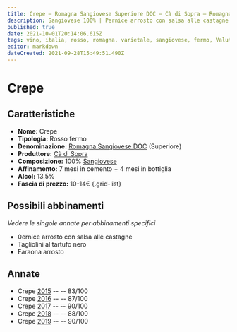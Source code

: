 ```yaml
---
title: Crepe – Romagna Sangiovese Superiore DOC – Cà di Sopra – Romagna (IT) – 10-14€ – 2★-5★
description: Sangiovese 100% | Pernice arrosto con salsa alle castagne – Tagliolini al tartufo nero – Faraona arrosto
published: true
date: 2021-10-01T20:14:06.615Z
tags: vino, italia, rosso, romagna, varietale, sangiovese, fermo, Valutazioni | 5 stelle, pernice arrosto con salsa alle castagne, tagliolini al tartufo nero, faraona arrosto, Prezzi | 10-14€
editor: markdown
dateCreated: 2021-09-28T15:49:51.490Z
---
```


# Crepe

## Caratteristiche
- **Nome:** Crepe
- **Tipologia:** Rosso fermo
- **Denominazione:** [Romagna Sangiovese DOC](/denominazioni/Italia/Romagna/DOC/Romagna-Sangiovese) (Superiore)
- **Produttore:** [Cà di Sopra](/produttori/Italia/Romagna/Ca-di-Sopra) 
- **Composizione:** 100% [Sangiovese](/vitigni/Italia/bacca-nera/sangiovese)
- **Affinamento:** 7 mesi in cemento + 4 mesi in bottiglia
- **Alcol:** 13.5%
- **Fascia di prezzo:** 10-14€
{.grid-list}



## Possibili abbinamenti
*Vedere le singole annate per abbinamenti specifici*

- 0ernice arrosto con salsa alle castagne
- Tagliolini al tartufo nero
- Faraona arrosto

## Annate

- Crepe [2015](/vini/Italia/Romagna/Ca-di-Sopra/Crepe/2015) -- <span class="star-2"></span> -- 83/100
- Crepe [2016](/vini/Italia/Romagna/Ca-di-Sopra/Crepe/2016) -- <span class="star-3"></span> -- 87/100
- Crepe [2017](/vini/Italia/Romagna/Ca-di-Sopra/Crepe/2017) -- <span class="star-4"></span> -- 90/100
- Crepe [2018](/vini/Italia/Romagna/Ca-di-Sopra/Crepe/2018) -- <span class="star-3"></span> -- 88/100
- Crepe [2019](/vini/Italia/Romagna/Ca-di-Sopra/Crepe/2019) -- <span class="star-5"></span> -- 90/100